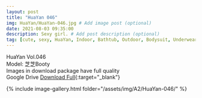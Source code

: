 ```yaml
---
layout: post
title: "HuaYan 046"
img: HuaYan/HuaYan-046.jpg # Add image post (optional)
date: 2021-08-03 09:35:00
description: Sexy girl. # Add post description (optional)
tag: [cute, sexy, HuaYan, Indoor, Bathtub, Outdoor, Bodysuit, Underwear, Cosplay, Big Tits, Tattoo]
---
```

HuaYan Vol.046  
Model: 芝芝Booty     
Images in download package have full quality                    
Google Drive [Download Full](http://gestyy.com/eoFCX9){:target="_blank"}

{% include image-gallery.html folder="/assets/img/A2/HuaYan-046/" %}
